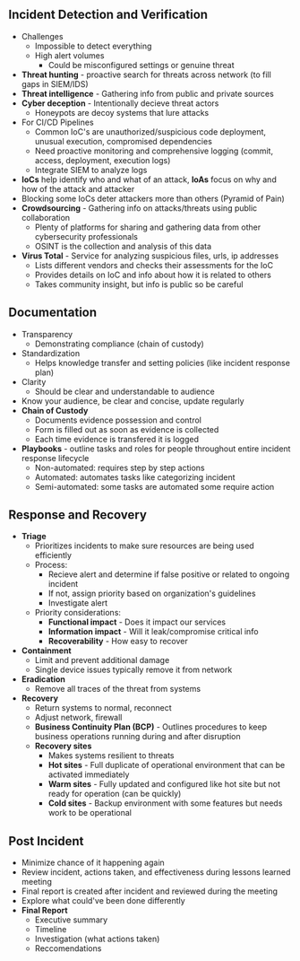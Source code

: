 ## Incident Detection and Verification
* Challenges
    * Impossible to detect everything
    * High alert volumes
        * Could be misconfigured settings or genuine threat
* **Threat hunting** - proactive search for threats across network (to fill gaps in SIEM/IDS)
* **Threat intelligence** - Gathering info from public and private sources
* **Cyber deception** - Intentionally decieve threat actors
    * Honeypots are decoy systems that lure attacks
* For CI/CD Pipelines
    * Common IoC's are unauthorized/suspicious code deployment, unusual execution, compromised dependencies
    * Need proactive monitoring and comprehensive logging (commit, access, deployment, execution logs)
    * Integrate SIEM to analyze logs
* **IoCs** help identify who and what of an attack, **IoAs** focus on why and how of the attack and attacker
* Blocking some IoCs deter attackers more than others (Pyramid of Pain)
* **Crowdsourcing** - Gathering info on attacks/threats using public collaboration 
    * Plenty of platforms for sharing and gathering data from other cybersecurity professionals
    * OSINT is the collection and analysis of this data
* **Virus Total** - Service for analyzing suspicious files, urls, ip addresses
    * Lists different vendors and checks their assessments for the IoC
    * Provides details on IoC and info about how it is related to others
    * Takes community insight, but info is public so be careful
## Documentation
* Transparency
    * Demonstrating compliance (chain of custody)
* Standardization
    * Helps knowledge transfer and setting policies (like incident response plan)
* Clarity
    * Should be clear and understandable to audience
* Know your audience, be clear and concise, update regularly
* **Chain of Custody**
    * Documents evidence possession and control
    * Form is filled out as soon as evidence is collected
    * Each time evidence is transfered it is logged
* **Playbooks** - outline tasks and roles for people throughout entire incident response lifecycle
    * Non-automated: requires step by step actions
    * Automated: automates tasks like categorizing incident
    * Semi-automated: some tasks are automated some require action
## Response and Recovery
* **Triage**
    * Prioritizes incidents to make sure resources are being used efficiently
    * Process:
        * Recieve alert and determine if false positive or related to ongoing incident
        * If not, assign priority based on organization's guidelines
        * Investigate alert
    * Priority considerations:
        * **Functional impact** - Does it impact our services
        * **Information impact** - Will it leak/compromise critical info
        * **Recoverability** - How easy to recover
* **Containment**
    * Limit and prevent additional damage
    * Single device issues typically remove it from network
* **Eradication**
    * Remove all traces of the threat from systems
* **Recovery**
    * Return systems to normal, reconnect
    * Adjust network, firewall
    * **Business Continuity Plan (BCP)** - Outlines procedures to keep business operations running during and after disruption
    * **Recovery sites**
        * Makes systems resilient to threats
        * **Hot sites** - Full duplicate of operational environment that can be activated immediately
        * **Warm sites** - Fully updated and configured like hot site but not ready for operation (can be quickly)
        * **Cold sites** - Backup environment with some features but needs work to be operational
## Post Incident
* Minimize chance of it happening again
* Review incident, actions taken, and effectiveness during lessons learned meeting
* Final report is created after incident and reviewed during the meeting
* Explore what could've been done differently
* **Final Report**
    * Executive summary
    * Timeline
    * Investigation (what actions taken)
    * Reccomendations